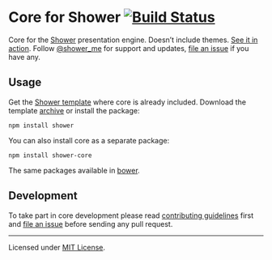 # Core for Shower [![Build Status](https://travis-ci.org/shower/core.svg?branch=master)](https://travis-ci.org/shower/core)

Core for the [Shower](https://github.com/shower/shower/) presentation engine. Doesn’t include themes. [See it in action](http://shwr.me/). Follow [@shower_me](https://twitter.com/shower_me) for support and updates, [file an issue](https://github.com/shower/shower/issues/new) if you have any.

## Usage

Get the [Shower template](https://github.com/shower/shower/) where core is already included. Download the template [archive](http://shwr.me/shower.zip) or install the package:

	npm install shower

You can also install core as a separate package:

	npm install shower-core

The same packages available in [bower](http://bower.io/).

## Development

To take part in core development please read [contributing guidelines](CONTRIBUTING.md) first and [file an issue](https://github.com/shower/shower/issues/new) before sending any pull request.

---
Licensed under [MIT License](LICENSE.md).
